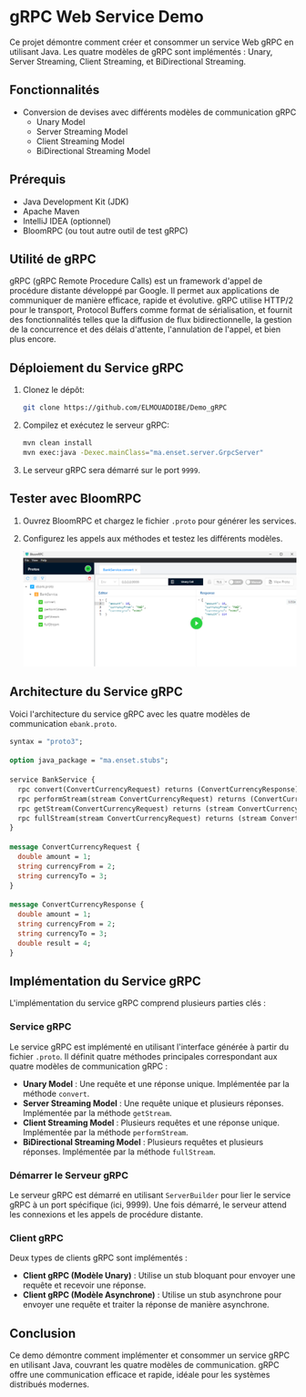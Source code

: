 # gRPC Web Service Demo

Ce projet démontre comment créer et consommer un service Web gRPC en utilisant Java. Les quatre modèles de gRPC sont implémentés : Unary, Server Streaming, Client Streaming, et BiDirectional Streaming.

## Fonctionnalités

- Conversion de devises avec différents modèles de communication gRPC
  - Unary Model
  - Server Streaming Model
  - Client Streaming Model
  - BiDirectional Streaming Model

## Prérequis

- Java Development Kit (JDK)
- Apache Maven
- IntelliJ IDEA (optionnel)
- BloomRPC (ou tout autre outil de test gRPC)

## Utilité de gRPC

gRPC (gRPC Remote Procedure Calls) est un framework d'appel de procédure distante développé par Google. Il permet aux applications de communiquer de manière efficace, rapide et évolutive. gRPC utilise HTTP/2 pour le transport, Protocol Buffers comme format de sérialisation, et fournit des fonctionnalités telles que la diffusion de flux bidirectionnelle, la gestion de la concurrence et des délais d'attente, l'annulation de l'appel, et bien plus encore.

## Déploiement du Service gRPC

1. Clonez le dépôt:
   ```bash
   git clone https://github.com/ELMOUADDIBE/Demo_gRPC
   ```

2. Compilez et exécutez le serveur gRPC:
   ```bash
   mvn clean install
   mvn exec:java -Dexec.mainClass="ma.enset.server.GrpcServer"
   ```

3. Le serveur gRPC sera démarré sur le port `9999`.

## Tester avec BloomRPC

1. Ouvrez BloomRPC et chargez le fichier `.proto` pour générer les services.
2. Configurez les appels aux méthodes et testez les différents modèles.

   ![Test BloomRPC](img/test_bloomRPC.png)

## Architecture du Service gRPC

Voici l'architecture du service gRPC avec les quatre modèles de communication `ebank.proto`.

```proto
syntax = "proto3";

option java_package = "ma.enset.stubs";

service BankService {
  rpc convert(ConvertCurrencyRequest) returns (ConvertCurrencyResponse);
  rpc performStream(stream ConvertCurrencyRequest) returns (ConvertCurrencyResponse);
  rpc getStream(ConvertCurrencyRequest) returns (stream ConvertCurrencyResponse);
  rpc fullStream(stream ConvertCurrencyRequest) returns (stream ConvertCurrencyResponse);
}

message ConvertCurrencyRequest {
  double amount = 1;
  string currencyFrom = 2;
  string currencyTo = 3;
}

message ConvertCurrencyResponse {
  double amount = 1;
  string currencyFrom = 2;
  string currencyTo = 3;
  double result = 4;
}
```

## Implémentation du Service gRPC

L'implémentation du service gRPC comprend plusieurs parties clés :

### Service gRPC

Le service gRPC est implémenté en utilisant l'interface générée à partir du fichier `.proto`. Il définit quatre méthodes principales correspondant aux quatre modèles de communication gRPC :
- **Unary Model** : Une requête et une réponse unique. Implémentée par la méthode `convert`.
- **Server Streaming Model** : Une requête unique et plusieurs réponses. Implémentée par la méthode `getStream`.
- **Client Streaming Model** : Plusieurs requêtes et une réponse unique. Implémentée par la méthode `performStream`.
- **BiDirectional Streaming Model** : Plusieurs requêtes et plusieurs réponses. Implémentée par la méthode `fullStream`.

### Démarrer le Serveur gRPC

Le serveur gRPC est démarré en utilisant `ServerBuilder` pour lier le service gRPC à un port spécifique (ici, 9999). Une fois démarré, le serveur attend les connexions et les appels de procédure distante.

### Client gRPC

Deux types de clients gRPC sont implémentés :
- **Client gRPC (Modèle Unary)** : Utilise un stub bloquant pour envoyer une requête et recevoir une réponse.
- **Client gRPC (Modèle Asynchrone)** : Utilise un stub asynchrone pour envoyer une requête et traiter la réponse de manière asynchrone.

## Conclusion

Ce demo démontre comment implémenter et consommer un service gRPC en utilisant Java, couvrant les quatre modèles de communication. gRPC offre une communication efficace et rapide, idéale pour les systèmes distribués modernes.